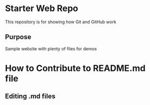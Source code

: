 # Starter Web Repo

This repository is for showing how Git and GitHub work

## Purpose

Sample website with plenty of files for demos

# How to Contribute to README.md file

## Editing .md files